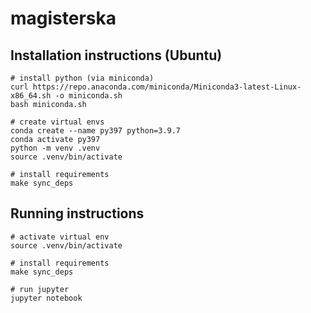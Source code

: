 # magisterska

## Installation instructions (Ubuntu)

```
# install python (via miniconda)
curl https://repo.anaconda.com/miniconda/Miniconda3-latest-Linux-x86_64.sh -o miniconda.sh
bash miniconda.sh

# create virtual envs
conda create --name py397 python=3.9.7
conda activate py397
python -m venv .venv
source .venv/bin/activate

# install requirements
make sync_deps
```

## Running instructions

```
# activate virtual env
source .venv/bin/activate

# install requirements
make sync_deps

# run jupyter
jupyter notebook
```
